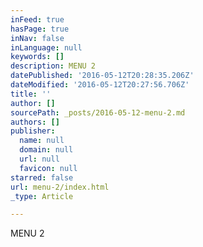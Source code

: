 ```yaml
---
inFeed: true
hasPage: true
inNav: false
inLanguage: null
keywords: []
description: MENU 2
datePublished: '2016-05-12T20:28:35.206Z'
dateModified: '2016-05-12T20:27:56.706Z'
title: ''
author: []
sourcePath: _posts/2016-05-12-menu-2.md
authors: []
publisher:
  name: null
  domain: null
  url: null
  favicon: null
starred: false
url: menu-2/index.html
_type: Article

---
```

MENU 2